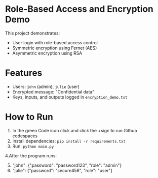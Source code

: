 # Role-Based Access and Encryption Demo

This project demonstrates:
- User login with role-based access control
- Symmetric encryption using Fernet (AES)
- Asymmetric encryption using RSA

# Features
- Users: `john` (admin), `julie` (user)
- Encrypted message: "Confidential data"
- Keys, inputs, and outputs logged in `encryption_demo.txt`

# How to Run
1. In the green Code icon click and click the +sign to run Github codespaces
2. Install dependencies: `pip install -r requirements.txt`
3. Run: `python main.py`
   
4.After the program runs:

5.  "john": {"password": "password123", "role": "admin"}
6.  "julie": {"password": "secure456", "role": "user"}
